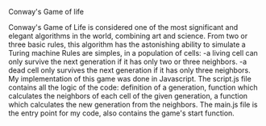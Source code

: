 Conway's Game of life

Conway's Game of Life is considered one of the most significant and elegant algorithms in the world, combining art and science. From two or three basic rules, this algorithm has the astonishing ability to simulate a Turing machine
Rules are simples, in a population of cells:
-a living cell can only survive the next generation if it has only two or three neighbors.
-a dead cell only survives the next generation if it has only three neighbors.
My implementation of this game was done in Javascript.
The script.js file contains all the logic of the code: definition of a generation, function which calculates the neighbors of each cell of the given generation, a function which calculates the new generation from the neighbors.
The main.js file is the entry point for my code, also contains the game's start function.
